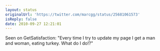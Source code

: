 ```yaml
---
layout: status
originalUrl: 'https://twitter.com/marcgg/status/25681061573'
isReply: false
date: 2010-09-27 12:21:01
---
```


Seen on GetSatisfaction: "Every time I try to update my page I get a man and woman, eating turkey. What do I do!?"
